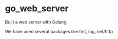 # go_web_server
Built a web server with Golang

We have used several packages like fmt, log, net/http

